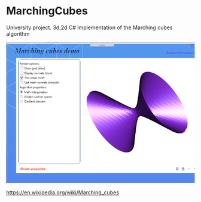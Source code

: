 # MarchingCubes

University project. 3d,2d C# Implementation of the Marching cubes algorithm 

![Marching Cubes](image.png)

https://en.wikipedia.org/wiki/Marching_cubes
